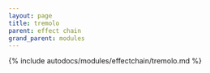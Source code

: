 ```yaml
---
layout: page
title: tremolo
parent: effect chain
grand_parent: modules
---
```


{% include autodocs/modules/effectchain/tremolo.md %}
